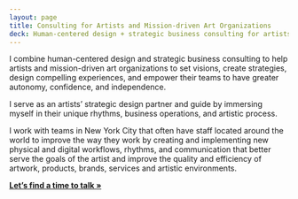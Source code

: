 ```yaml
---
layout: page
title: Consulting for Artists and Mission-driven Art Organizations
deck: Human-centered design + strategic business consulting for artists and mission-driven art organizations
---
```



I combine human-centered design and strategic business consulting to help artists and mission-driven art organizations to set visions, create strategies, design compelling experiences, and empower their teams to have greater autonomy, confidence, and independence.

I serve as an artists’ strategic design partner and guide by immersing myself in their unique rhythms, business operations, and artistic process.

I work with teams in New York City that often have staff located around the world to improve the way they work by creating and implementing new physical and digital workflows, rhythms, and communication that better serve the goals of the artist and improve the quality and efficiency of artwork, products, brands, services and artistic environments.


[**Let’s find a time to talk »**](/talk)
